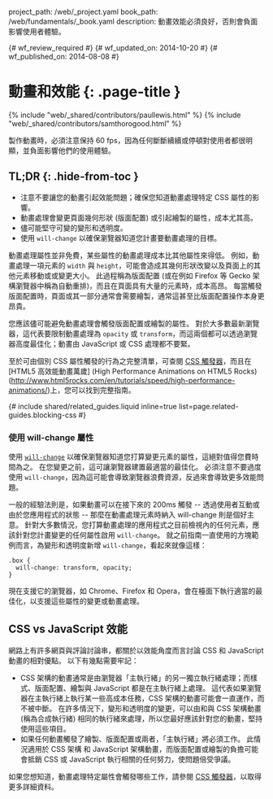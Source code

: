 project_path: /web/_project.yaml
book_path: /web/fundamentals/_book.yaml
description: 動畫效能必須良好，否則會負面影響使用者體驗。

{# wf_review_required #}
{# wf_updated_on: 2014-10-20 #}
{# wf_published_on: 2014-08-08 #}

# 動畫和效能 {: .page-title }

{% include "web/_shared/contributors/paullewis.html" %}
{% include "web/_shared/contributors/samthorogood.html" %}


製作動畫時，必須注意保持 60 fps，因為任何斷斷續續或停頓對使用者都很明顯，並負面影響他們的使用體驗。

## TL;DR {: .hide-from-toc }
- 注意不要讓您的動畫引起效能問題；確保您知道動畫處理特定 CSS 屬性的影響。
- 動畫處理會變更頁面幾何形狀 (版面配置) 或引起繪製的屬性，成本尤其高。
- 儘可能堅守可變的變形和透明度。
- 使用 <code>will-change</code> 以確保瀏覽器知道您計畫要動畫處理的目標。


動畫處理屬性並非免費，某些屬性的動畫處理成本比其他屬性來得低。 例如，動畫處理一項元素的 `width` 與 `height`，可能會造成其幾何形狀改變以及頁面上的其他元素移動或或變更大小。 此過程稱為版面配置 (或在例如 Firefox 等 Gecko 架構瀏覽器中稱為自動重排)，而且在頁面具有大量的元素時，成本高昂。 每當觸發版面配置時，頁面或其一部分通常會需要繪製，通常這甚至比版面配置操作本身更昂貴。

您應該儘可能避免動畫處理會觸發版面配置或繪製的屬性。 對於大多數最新瀏覽器，這代表要限制動畫處理為 `opacity` 或 `transform`，而這兩個都可以透過瀏覽器高度最佳化；動畫由 JavaScript 或 CSS 處理都不要緊。

至於可由個別 CSS 屬性觸發的行為之完整清單，可查閱 [CSS 觸發器](http://csstriggers.com)，而且在 [HTML5 高效能動畫萬歲] (High Performance Animations on HTML5 Rocks)(http://www.html5rocks.com/en/tutorials/speed/high-performance-animations/)上，您可以找到完整指南。

{# include shared/related_guides.liquid inline=true list=page.related-guides.blocking-css #}

### 使用 will-change 屬性

使用 [`will-change`](http://dev.w3.org/csswg/css-will-change/) 以確保瀏覽器知道您打算變更元素的屬性，這絕對值得您費時間為之。 在您變更之前，這可讓瀏覽器建置最適當的最佳化。 必須注意不要過度使用 `will-change`，因為這可能會導致瀏覽器浪費資源，反過來會導致更多效能問題。

一般的經驗法則是，如果動畫可以在接下來的 200ms 觸發 -- 透過使用者互動或由於您應用程式的狀態 -- 那麼在動畫處理元素時納入 will-change 則是個好主意。 針對大多數情況，您打算動畫處理的應用程式之目前檢視內的任何元素，應該針對您計畫變更的任何屬性啟用 `will-change`。 就之前指南一直使用的方塊範例而言，為變形和透明度新增 `will-change`，看起來就像這樣：


    .box {
      will-change: transform, opacity;
    }
    

現在支援它的瀏覽器，如 Chrome、Firefox 和 Opera，會在檯面下執行適當的最佳化，以支援這些屬性的變更或動畫處理。

## CSS vs JavaScript 效能

網路上有許多網頁與評論討論串，都關於以效能角度而言討論 CSS 和 JavaScript 動畫的相對優點。 以下有幾點需要牢記：

* CSS 架構的動畫通常是由瀏覽器「主執行緒」的另一獨立執行緒處理；而樣式、版面配置、繪製與 JavaScript 都是在主執行緒上處理。 這代表如果瀏覽器在主執行緒上執行某一些高成本任務，CSS 架構的動畫可能會一直運作，而不被中斷。 在許多情況下，變形和透明度的變更，可以由和與 CSS 架構動畫 (稱為合成執行緒) 相同的執行緒來處理，所以您最好應該針對您的動畫，堅持使用這些項目。
* 如果任何動畫觸發了繪製、版面配置或兩者，「主執行緒」將必須工作。 此情況適用於 CSS 架構 和 JavaScript 架構動畫，而版面配置或繪製的負擔可能會抵銷 CSS 或 JavaScript 執行相關的任何努力，使問題倍受爭議。

如果您想知道，動畫處理特定屬性會觸發哪些工作，請參閱 [CSS 觸發器](http://csstriggers.com)，以取得更多詳細資料。



